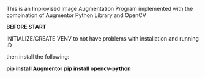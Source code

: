 This is an Improvised Image Augmentation Program implemented with the combination of Augmentor Python Library and OpenCV

**BEFORE START**

INITIALIZE/CREATE VENV to not have problems with installation and running :D

then install the following:

**pip install Augmentor**
**pip install opencv-python**

